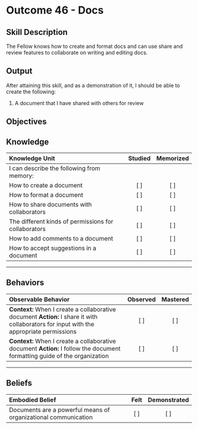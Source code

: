 # Outcome 46 - Docs

**Skill Description**
----------
The Fellow knows how to create and format docs and can use share and review features to collaborate on writing and editing docs.

**Output**
----------
After attaining this skill, and as a demonstration of it, I should be able to create the following:

1. A document that I have shared with others for review


**Objectives**
----------
## **Knowledge**


| Knowledge Unit   |      Studied      | Memorized |
|:-------------|:------------------:|:--------:|
| I can describe the following from memory: | | |
| How to create a document | [ ] | [ ]  | |
| How to format a document | [ ] | [ ]  | |
| How to share documents with collaborators | [ ] | [ ]  | |
| The different kinds of permissions for collaborators | [ ] | [ ]  | |
| How to add comments to a document | [ ] | [ ]  | |
| How to accept suggestions in a document | [ ] | [ ]  | |



----------


## **Behaviors**

| Observable Behavior   |      Observed      | Mastered |
|:-------------|:------------------:|:--------:|
| **Context:** When I create a collaborative document **Action:** I share it with collaborators for input with the appropriate permissions | [ ] | [ ] |
| **Context:** When I create a collaborative document **Action:** I follow the document formatting guide of the organization | [ ] | [ ] |


----------


## **Beliefs**


| Embodied Belief   |      Felt      | Demonstrated |
|:-------------|:------------------:|:--------:|
| Documents are a powerful means of organizational communication | [ ] | [ ] |

